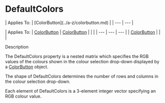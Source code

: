 




<h1 class="heading"><span class="name">DefaultColors</span></h1>
| Applies To: | [ColorButton](../a-z/colorbutton.md) |
| --- | ---  |

| Applies To: | [ColorButton](../a-z/colorbutton.md) | [ColorButton](../a-z/colorbutton.md) |  |  |
| --- | --- | ---  |
| [ColorButton](../a-z/colorbutton.md) |  |  |


Description


The DefaultColors property is a nested matrix which specifies the RGB values of the colours shown in the colour selection drop-down displayed by a [ColorButton](../a-z/colorbutton.md) object.


The shape of DefaultColors determines the number of rows and columns in the colour selection drop-down.


Each element of DefaultColors is a 3-element integer vector specifying an RGB colour value.



